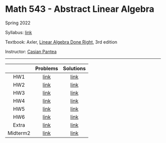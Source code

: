 # Math 543 - Abstract Linear Algebra
Spring 2022

Syllabus: [link](./syllabus.pdf)

Textbook: Axler, [Linear Algebra Done Right](https://linear.axler.net/), 3rd edition

Instructor: [Casian Pantea](http://math.wvu.edu/~capantea/)

---

|  | Problems | Solutions |
| :---:|:---:|:---:|
| HW1 | [link](./Homeworks/HW1_p.pdf) | [link](./Homeworks/HW1.pdf) |
| HW2 | [link](./Homeworks/HW2_p.pdf) | [link](./Homeworks/HW2.pdf) |
| HW3 | [link](./Homeworks/HW3_p.pdf) | [link](./Homeworks/HW3.pdf) |
| HW4 | [link](./Homeworks/HW4_p.pdf) | [link](./Homeworks/HW4.pdf) |
| HW5 | [link](./Homeworks/HW5_p.pdf) | [link](./Homeworks/HW5.pdf) |
| HW6 | [link](./Homeworks/HW6_p.pdf) | [link](./Homeworks/HW6.pdf) |
| Extra | [link](./Homeworks/extra.pdf) | [link](./Homeworks/extra.pdf) |
| Midterm2 | [link](./Homeworks/MT2_p.pdf.pdf) | [link](./Homeworks/MT2.pdf) |

